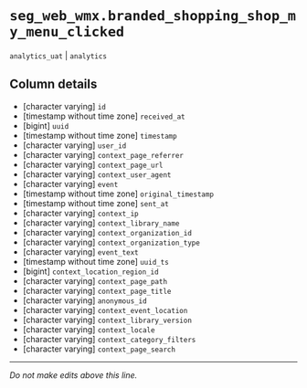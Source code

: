 # `seg_web_wmx.branded_shopping_shop_my_menu_clicked`
`analytics_uat` | `analytics`

## Column details
* [character varying] `id`
* [timestamp without time zone] `received_at`
* [bigint]    `uuid`
* [timestamp without time zone] `timestamp`
* [character varying] `user_id`
* [character varying] `context_page_referrer`
* [character varying] `context_page_url`
* [character varying] `context_user_agent`
* [character varying] `event`
* [timestamp without time zone] `original_timestamp`
* [timestamp without time zone] `sent_at`
* [character varying] `context_ip`
* [character varying] `context_library_name`
* [character varying] `context_organization_id`
* [character varying] `context_organization_type`
* [character varying] `event_text`
* [timestamp without time zone] `uuid_ts`
* [bigint]    `context_location_region_id`
* [character varying] `context_page_path`
* [character varying] `context_page_title`
* [character varying] `anonymous_id`
* [character varying] `context_event_location`
* [character varying] `context_library_version`
* [character varying] `context_locale`
* [character varying] `context_category_filters`
* [character varying] `context_page_search`

-------------------------------------------------------------------------------
*Do not make edits above this line.*
